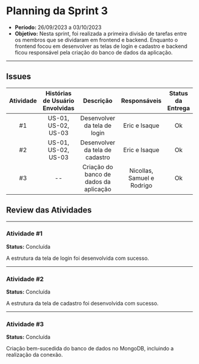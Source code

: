 # **Planning da Sprint 3**

- **Período:** 26/09/2023 a 03/10/2023 
- **Objetivo:** Nesta sprint, foi realizada a primeira divisão de tarefas entre os membros que se dividaram em frontend e backend. Enquanto o frontend focou em desenvolver as telas de login e cadastro e backend ficou responsável pela criação do banco de dados da aplicação. 

---

## **Issues**

|Atividade|Histórias de Usuário Envolvidas|Descrição|Responsáveis|Status da Entrega|
|:----:|:----------:|:----------:|:------:|:--:|
|#1|US-01, US-02, US-03| Desenvolver da tela de login| Eric e Isaque | Ok |
|#2|US-01, US-02, US-03| Desenvolver da tela de cadastro | Eric e Isaque  | Ok |
|#3|--| Criação do banco de dados da aplicação |  Nicollas, Samuel e Rodrigo  | Ok |

## **Review das Atividades**

---

### **Atividade #1**
**Status:** Concluída

A estrutura da tela de login foi desenvolvida com sucesso.

---

### **Atividade #2**
**Status:** Concluída

A estrutura da tela de cadastro foi desenvolvida com sucesso.

---

### **Atividade #3**
**Status:** Concluída

Criação bem-sucedida do banco de dados no MongoDB, incluindo a realização da conexão.
